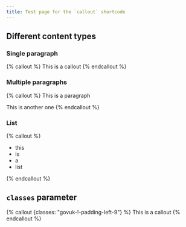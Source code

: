 ```yaml
---
title: Test page for the `callout` shortcode
---
```


## Different content types

### Single paragraph

{% callout %}
This is a callout
{% endcallout %}

### Multiple paragraphs

{% callout %}
This is a paragraph

This is another one
{% endcallout %}

### List

{% callout %}

- this
- is
- a
- list

{% endcallout %}

## `classes` parameter

{% callout {classes: "govuk-!-padding-left-9"} %}
This is a callout
{% endcallout %}
